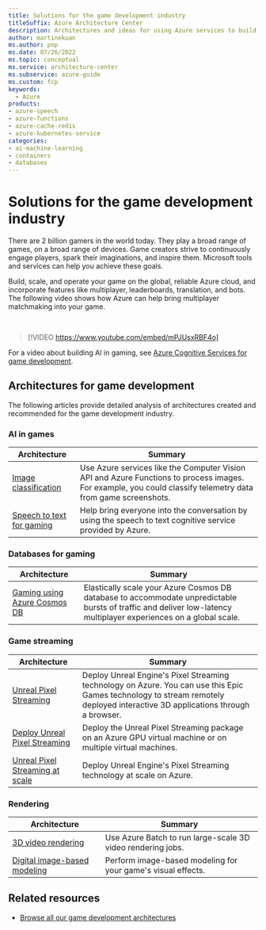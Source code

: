 ```yaml
---
title: Solutions for the game development industry 
titleSuffix: Azure Architecture Center
description: Architectures and ideas for using Azure services to build solutions in the game development industry.
author: martinekuan
ms.author: pnp
ms.date: 07/26/2022
ms.topic: conceptual
ms.service: architecture-center
ms.subservice: azure-guide
ms.custom: fcp 
keywords:
  - Azure
products:
- azure-speech
- azure-functions
- azure-cache-redis
- azure-kubernetes-service
categories:
- ai-machine-learning
- containers
- databases
---
```


# Solutions for the game development industry

There are 2 billion gamers in the world today. They play a broad range of games, on a broad range of devices. Game creators strive to continuously engage players, spark their imaginations, and inspire them. Microsoft tools and services can help you achieve these goals.

Build, scale, and operate your game on the global, reliable Azure cloud, and incorporate features like multiplayer, leaderboards, translation, and bots. The following video shows how Azure can help bring multiplayer matchmaking into your game.

<br>

> [!VIDEO https://www.youtube.com/embed/mPJUsxRBF4o]

For a video about building AI in gaming, see [Azure Cognitive Services for game development](https://youtu.be/dG57AYkWFB0).

## Architectures for game development

The following articles provide detailed analysis of architectures created and recommended for the game development industry.

### AI in games

| Architecture | Summary |
| ------- | ------- |
|[Image classification](/azure/architecture/example-scenario/ai/intelligent-apps-image-processing)|Use Azure services like the Computer Vision API and Azure Functions to process images. For example, you could classify telemetry data from game screenshots. |
|[Speech to text for gaming](/gaming/azure/reference-architectures/cognitive-speech-to-text?toc=/azure/architecture/toc.json&bc=/azure/architecture/_bread/toc.json)|Help bring everyone into the conversation by using the speech to text cognitive service provided by Azure.|

### Databases for gaming

| Architecture | Summary |
| ------- | ------- |
|[Gaming using Azure Cosmos DB](/azure/architecture/solution-ideas/articles/gaming-using-cosmos-db)|Elastically scale your Azure Cosmos DB database to accommodate unpredictable bursts of traffic and deliver low-latency multiplayer experiences on a global scale.|

### Game streaming

| Architecture | Summary |
| ------- | ------- |
|[Unreal Pixel Streaming](/gaming/azure/reference-architectures/unreal-pixel-streaming-in-azure?toc=/azure/architecture/toc.json&bc=/azure/architecture/_bread/toc.json)|Deploy Unreal Engine's Pixel Streaming technology on Azure. You can use this Epic Games technology to stream remotely deployed interactive 3D applications through a browser.|
|[Deploy Unreal Pixel Streaming](/gaming/azure/reference-architectures/unreal-pixel-streaming-deploying?toc=/azure/architecture/toc.json&bc=/azure/architecture/_bread/toc.json)|Deploy the Unreal Pixel Streaming package on an Azure GPU virtual machine or on multiple virtual machines. |
|[Unreal Pixel Streaming at scale](/gaming/azure/reference-architectures/unreal-pixel-streaming-at-scale?toc=/azure/architecture/toc.json&bc=/azure/architecture/_bread/toc.json)|Deploy Unreal Engine's Pixel Streaming technology at scale on Azure.|

### Rendering

| Architecture | Summary |
| ------- | ------- |
|[3D video rendering](/azure/architecture/example-scenario/infrastructure/video-rendering)|Use Azure Batch to run large-scale 3D video rendering jobs.|
|[Digital image-based modeling](/azure/architecture/example-scenario/infrastructure/image-modeling)|Perform image-based modeling for your game's visual effects.|

## Related resources

- [Browse all our game development architectures](/azure/architecture/browse/?terms=game)
